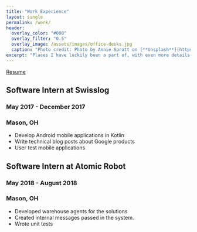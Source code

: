 ```yaml
---
title: "Work Experience"
layout: single
permalink: /work/
header:
  overlay_color: "#000"
  overlay_filter: "0.5"
  overlay_image: /assets/images/office-desks.jpg
  caption: "Photo credit: Photo by Annie Spratt on [**Unsplash**](https://unsplash.com)"
excerpt: "Places I have luckily been a part of, with even more details in my [resume](/assets/documents/UC_Resume_MaiTruong.pdf)."
---
```


[Resume](/assets/documents/UC_Resume_MaiTruong.pdf)

## Software Intern at Swisslog
### May 2017 - December 2017
### Mason, OH

- Develop Android mobile applications in Kotlin
- Write technical blog posts about Google products
- User test mobile applications

## Software Intern at Atomic Robot
### May 2018 - August 2018
### Mason, OH

- Developed warehouse agents for the solutions
- Created internal messages passed in the system.
- Wrote unit tests

